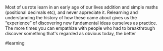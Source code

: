 Most of us rote learn in an early age of our lives addition and simple maths (positional decimals etc), and never appreciate it. Relearning and understanding the history of how these came about gives us the “experience” of discovering new fundamental ideas ourselves as practice. The more times you can empathize with people who had to breakthrough discover something that's regarded as obvious today, the better

#learning
